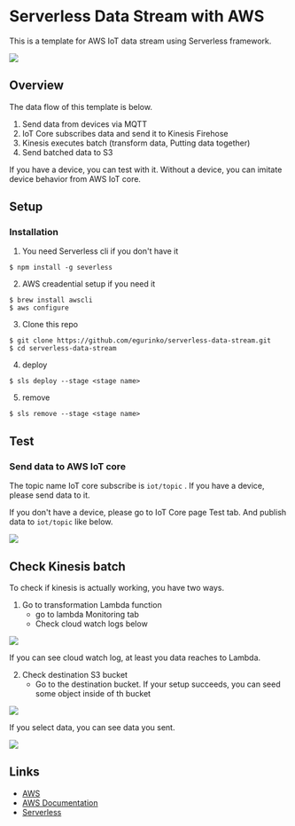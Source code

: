 # **Serverless Data Stream with AWS**

This is a template for AWS IoT data stream using Serverless framework.

<img src="https://user-images.githubusercontent.com/23233648/82140154-97dbb300-9868-11ea-91ef-071c1965ec32.png">

## Overview

The data flow of this template is below.

1. Send data from devices via MQTT
2. IoT Core subscribes data and send it to Kinesis Firehose
3. Kinesis executes batch (transform data, Putting data together)
4. Send batched data to S3

If you have a device, you can test with it. Without a device, you can imitate device behavior from AWS IoT core.

## Setup

### Installation

1. You need Serverless cli if you don't have it

```
$ npm install -g severless
```

2. AWS creadential setup if you need it

```
$ brew install awscli
$ aws configure
```

3. Clone this repo

```
$ git clone https://github.com/egurinko/serverless-data-stream.git
$ cd serverless-data-stream
```

4. deploy

```
$ sls deploy --stage <stage name>
```

5. remove

```
$ sls remove --stage <stage name>
```

## Test

### Send data to AWS IoT core

The topic name IoT core subscribe is `iot/topic` . If you have a device, please send data to it.

If you don't have a device, please go to IoT Core page Test tab. And publish data to `iot/topic` like below.

<img src="https://user-images.githubusercontent.com/23233648/82140647-3a953100-986b-11ea-9cf6-244017cc7dd6.png">

## Check Kinesis batch

To check if kinesis is actually working, you have two ways.

1. Go to transformation Lambda function<br>
    - go to lambda Monitoring tab
    - Check cloud watch logs below

<img src="https://user-images.githubusercontent.com/23233648/82140750-f6566080-986b-11ea-9d8a-439123efda0d.png">


If you can see cloud watch log, at least you data reaches to Lambda.

2. Check destination S3 bucket
    - Go to the destination bucket. If your setup succeeds, you can seed some object inside of th bucket

<img src="https://user-images.githubusercontent.com/23233648/82140814-71b81200-986c-11ea-87d2-d1e042b5b568.png">

If you select data, you can see data you sent.

<img src="https://user-images.githubusercontent.com/23233648/82140809-6cf35e00-986c-11ea-9a4e-dc2d11fa235f.png">


## Links

- [AWS](https://aws.amazon.com/)
- [AWS Documentation](https://docs.aws.amazon.com/index.html)
- [Serverless](https://serverless-stack.com/)

